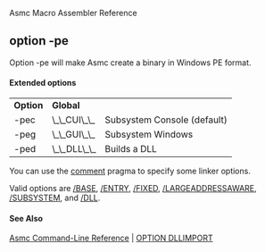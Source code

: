Asmc Macro Assembler Reference

## option -pe

Option -pe will make Asmc create a binary in Windows PE format.

#### Extended options

<table>
<tr><td><b>Option</b></td><td><b>Global</b></td><td><b></b></td></tr>
<tr><td>-pec</td><td>\_\_CUI\_\_</td><td>Subsystem Console (default)</td></tr>
<tr><td>-peg</td><td>\_\_GUI\_\_</td><td>Subsystem Windows</td></tr>
<tr><td>-ped</td><td>\_\_DLL\_\_</td><td>Builds a DLL</td></tr>
</table>

You can use the [comment](../directive/dot-pragma.md) pragma to specify some linker options.

Valid options are [/BASE](../tools/link-base.md), [/ENTRY](../tools/link-entry.md), [/FIXED](../tools/link-fixed.md), [/LARGEADDRESSAWARE](../tools/link-largeaddressaware.md), [/SUBSYSTEM](../tools/link-subsystem.md), and [/DLL](../tools/link-dll.md).

#### See Also

[Asmc Command-Line Reference](readme.md) | [OPTION DLLIMPORT](../directive/option-dllimport.md)
